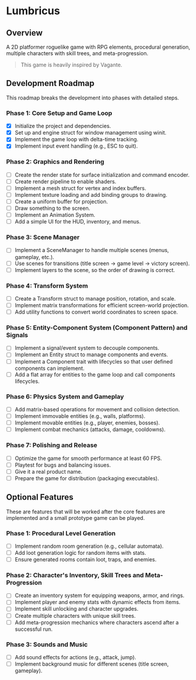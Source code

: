 # Lumbricus

## Overview

A 2D platformer roguelike game with RPG elements, procedural generation, multiple characters with skill trees, and meta-progression.

> This game is heavily inspired by Vagante.

## Development Roadmap

This roadmap breaks the development into phases with detailed steps.

### Phase 1: Core Setup and Game Loop

- [x] Initialize the project and dependencies.
- [x] Set up and engine struct for window management using winit.
- [x] Implement the game loop with delta-time tracking.
- [x] Implement input event handling (e.g., ESC to quit).

### Phase 2: Graphics and Rendering

- [ ] Create the render state for surface initialization and command encoder.
- [ ] Create render pipeline to enable shaders.
- [ ] Implement a mesh struct for vertex and index buffers.
- [ ] Implement texture loading and add binding groups to drawing.
- [ ] Create a uniform buffer for projection.
- [ ] Draw something to the screen.
- [ ] Implement an Animation System.
- [ ] Add a simple UI for the HUD, inventory, and menus.

### Phase 3: Scene Manager

- [ ] Implement a SceneManager to handle multiple scenes (menus, gameplay, etc.).
- [ ] Use scenes for transitions (title screen → game level → victory screen).
- [ ] Implement layers to the scene, so the order of drawing is correct.

### Phase 4: Transform System

- [ ] Create a Transform struct to manage position, rotation, and scale.
- [ ] Implement matrix transformations for efficient screen-world projection.
- [ ] Add utility functions to convert world coordinates to screen space.

### Phase 5: Entity-Component System (Component Pattern) and Signals

- [ ] Implement a signal/event system to decouple components.
- [ ] Implement an Entity struct to manage components and events.
- [ ] Implement a Component trait with lifecycles so that user defined components can implement.
- [ ] Add a flat array for entities to the game loop and call components lifecycles.

### Phase 6: Physics System and Gameplay

- [ ] Add matrix-based operations for movement and collision detection.
- [ ] Implement immovable entities (e.g., walls, platforms).
- [ ] Implement movable entities (e.g., player, enemies, bosses).
- [ ] Implement combat mechanics (attacks, damage, cooldowns).

### Phase 7: Polishing and Release

- [ ] Optimize the game for smooth performance at least 60 FPS.
- [ ] Playtest for bugs and balancing issues.
- [ ] Give it a real product name.
- [ ] Prepare the game for distribution (packaging executables).

## Optional Features

These are features that will be worked after the core features are implemented and a small prototype game can be played.

### Phase 1: Procedural Level Generation

- [ ] Implement random room generation (e.g., cellular automata).
- [ ] Add loot generation logic for random items with stats.
- [ ] Ensure generated rooms contain loot, traps, and enemies.

### Phase 2: Character's Inventory, Skill Trees and Meta-Progression

- [ ] Create an inventory system for equipping weapons, armor, and rings.
- [ ] Implement player and enemy stats with dynamic effects from items.
- [ ] Implement skill unlocking and character upgrades.
- [ ] Create multiple characters with unique skill trees.
- [ ] Add meta-progression mechanics where characters ascend after a successful run.

### Phase 3: Sounds and Music

- [ ] Add sound effects for actions (e.g., attack, jump).
- [ ] Implement background music for different scenes (title screen, gameplay).
